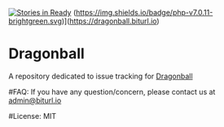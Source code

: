 [![Stories in Ready](https://badge.waffle.io/RumbleFrog/Dragonball.png?label=ready&title=Ready)](https://waffle.io/RumbleFrog/Dragonball)
(https://img.shields.io/badge/php-v7.0.11-brightgreen.svg)](https://dragonball.biturl.io)
# Dragonball
A repository dedicated to issue tracking for [Dragonball](https://dragonball.biturl.io "Dragonball")

#FAQ:
  If you have any question/concern, please contact us at admin@biturl.io
  
#License:
  MIT
